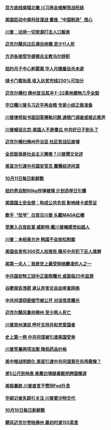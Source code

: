#### [双方底线南辕北辙 川习再会难解贸战死结](../pages/news203/a1395139.md?t=10130034) 

#### [美国启动中美科技谍战 重挫〝中国制造〞信心](../pages/news203/a1395132.md?t=10130034) 

#### [川普：动用一切资源打击人口贩卖](../pages/news203/a1395128.md?t=10130034) 

#### [迈克尔飓风过后满目疮痍 至少11人死](../pages/news203/a1395126.md?t=10130034) 

#### [方济各接受华盛顿总主教乌尔辞职](../pages/news203/a1395125.md?t=10130034) 

#### [纽约月子中心刺婴案 华人月嫂屡自杀未遂](../pages/news203/a1395100.md?t=10130034) 

#### [绿卡门槛抬高 收入达贫穷线250%可加分](../pages/news203/a1395085.md?t=10130034) 

#### [迈克尔横扫 佛州首当其冲 F-22基地建物几乎全毁](../pages/news203/a1395084.md?t=10130034) 

#### [华日曝川普与习近平再会晤  专家小组正做准备](../pages/news203/a1395041.md?t=10130034) 

#### [川普律师拟书面回答穆勒问题 通俄门调查或接近尾声](../pages/news203/a1395037.md?t=10130034) 

#### [川普喊话北京:美国人不是傻瓜 中共好日子到头了](../pages/news203/a1395015.md?t=10130034) 

#### [迈克尔横扫佛州乔治亚 社区若战后废墟](../pages/news203/a1395027.md?t=10130034) 

#### [全民医保是社会主义圈套？川普撰文论述](../pages/news203/a1395026.md?t=10130034) 

#### [美首次引渡中共国安官员 震慑经济间谍](../pages/news203/a1395025.md?t=10130034) 

#### [10月11日每日新鲜数](../pages/news203/a1395023.md?t=10130034) 

#### [纽约男自制90kg炸弹被捕 计划选举日引爆](../pages/news203/a1395022.md?t=10130034) 

#### [美国国土安全部：构成公共负担 影响绿卡或签证](../pages/news203/a1395014.md?t=10130034) 

#### [歌手〝侃爷〞白宫见川普 头戴MAGA红帽](../pages/news203/a1395013.md?t=10130034) 

#### [受邀入白宫赴宴 威斯特:戴川普帽感觉如超人](../pages/news203/a1395010.md?t=10130034) 

#### [川普：未经美允许 韩国不会放松制裁](../pages/news203/a1395002.md?t=10130034) 

#### [美国会发布300页人权报告 痛斥中共犯下反人类罪](../pages/news203/a1395000.md?t=10130034) 

#### [美第一夫人：我是世上最受网络霸凌的人之一](../pages/news203/a1394992.md?t=10130034) 

#### [中共国安特工狱中正面照曝光 或面临25年监禁](../pages/news203/a1394990.md?t=10130034) 

#### [谷歌报告洩密 承认弃言论自由审查网络](../pages/news203/a1394988.md?t=10130034) 

#### [中共间谍窃密细节被公开 对话信息曝光](../pages/news203/a1394987.md?t=10130034) 

#### [迈克尔飓风重创佛州 至少两人死亡](../pages/news203/a1394981.md?t=10130034) 

#### [川普宾州演说 呼吁支持共和党爱国者](../pages/news203/a1394980.md?t=10130034) 

#### [史上第一例 中共间谍被引渡美国受审](../pages/news203/a1394978.md?t=10130034) 

#### [川普签署两项法案 降低药品价格](../pages/news203/a1394976.md?t=10130034) 

#### [美中暗战明朗化 美首引渡中共间谍意在杀鸡儆猴？](../pages/news203/a1394973.md?t=10130034) 

#### [差5公尺到地表 美墨边境疑毒贩挖跨国隧道](../pages/news203/a1394945.md?t=10130034) 

#### [美股暴跌 川普直言不赞同Fed升息](../pages/news203/a1394926.md?t=10130034) 

#### [华邮记者失踪引关注 川普要沙特交代](../pages/news203/a1394901.md?t=10130034) 

#### [10月10日每日新鲜数](../pages/news203/a1394889.md?t=10130034) 

#### [飓风迈克尔登陆佛州 最初时速155英里](../pages/news203/a1394892.md?t=10130034) 

